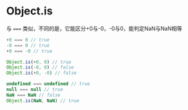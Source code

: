 # Object.is
与 `===` 类似，不同的是，它能区分+0与-0，-0与0，能判定NaN与NaN相等
```js
+0 === 0 // true
-0 === 0 // true
+0 === -0 // true

Object.is(+0, 0) // true
Object.is(-0, 0) // false
Object.is(+0, -0) // false

undefined === undefined // true
null === null // true
NaN === NaN // false
Object.is(NaN, NaN) // true
```